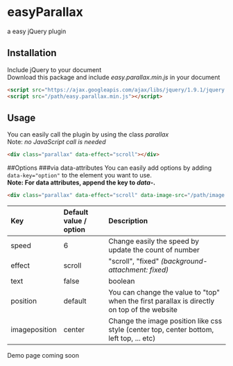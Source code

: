 # easyParallax
a easy jQuery plugin

## Installation
Include jQuery to your document  
Download this package and include *easy.parallax.min.js* in your document

```html
<script src="https://ajax.googleapis.com/ajax/libs/jquery/1.9.1/jquery.min.js"></script>
<script src="/path/easy.parallax.min.js"></script>
```

## Usage
You can easily call the plugin by using the class *parallax*  
Note: *no JavaScript call is needed*
```html
<div class="parallax" data-effect="scroll"></div>
```

##Options
###via data-attributes
You can easily add options by adding ```data-key="option"``` to the element you want to use.  
**Note: For data attributes, append the key to *data-*.**
```html
<div class="parallax" data-effect="scroll" data-image-src="/path/image.jpg"></div>
```


|Key      | Default value / option    |    Description      |
|:-----   |:-----------------|:--------------------|
|speed    |6                 |Change easily the speed by update the count of number|
|effect   |scroll            |"scroll", "fixed" *(background-attachment: fixed)*|
|text     |false             |boolean               |
|position |default           |You can change the value to "top" when the first parallax is directly on top of the website|
|imageposition|center        | Change the image position like css style (center top, center bottom, left top, ... etc) |




Demo page coming soon
